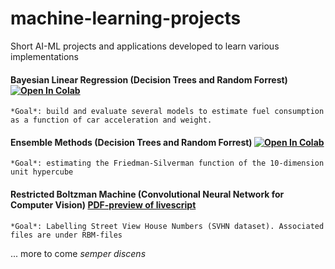 # machine-learning-projects
Short AI-ML projects and applications developed to learn various implementations

#### **Bayesian Linear Regression** (Decision Trees and Random Forrest) [![Open In Colab](https://colab.research.google.com/assets/colab-badge.svg)](https://colab.research.google.com/github/SergiuIliev/machine-learning-projects/blob/master/Bayesian-Linear-Regression.ipynb)

`*Goal*: build and evaluate several models to estimate fuel consumption as a function of car acceleration and weight.`


#### **Ensemble Methods** (Decision Trees and Random Forrest) [![Open In Colab](https://colab.research.google.com/assets/colab-badge.svg)](https://colab.research.google.com/github/SergiuIliev/machine-learning-projects/blob/master/Ensemble-Methods.ipynb)

`*Goal*: estimating the Friedman-Silverman function of the 10-dimension unit hypercube `


#### **Restricted Boltzman Machine** (Convolutional Neural Network for Computer Vision) [PDF-preview of livescript](https://github.com/SergiuIliev/machine-learning-projects/blob/master/Restricted-Boltzman-Machine-SVHN-PDF-Preview.pdf)

`*Goal*: Labelling Street View House Numbers (SVHN dataset). Associated files are under RBM-files`

... more to come *semper discens* 
